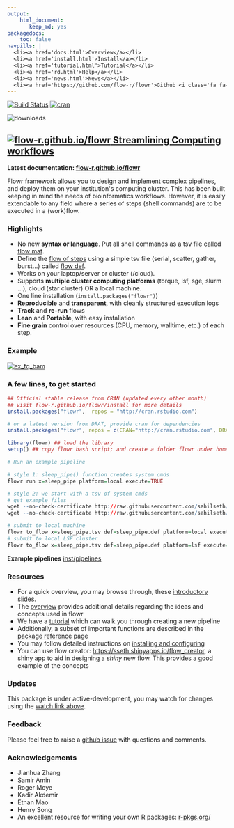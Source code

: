 ```yaml
---
output: 
    html_document: 
       keep_md: yes
packagedocs:
    toc: false
navpills: |
  <li><a href='docs.html'>Overview</a></li>
  <li><a href='install.html'>Install</a></li>
  <li><a href='tutorial.html'>Tutorial</a></li>
  <li><a href='rd.html'>Help</a></li>
  <li><a href='news.html'>News</a></li>
  <li><a href='https://github.com/flow-r/flowr'>Github <i class='fa fa-github'></i></a></li>
---
```


<!--brand: |-
  <a href="http://flow-r.github.io/flowr">
  <img src='https://raw.githubusercontent.com/sahilseth/flowr/devel/vignettes/files/logo.png' alt='flowr icon' width='40px' height='40px' style='margin-top: -10px;'>
  </a>
-->

  
<meta property="og:description" content="Easy, scalable big data pipelines using hpcc (high performance computing cluster)">
<meta property="og:title" content="flowr — Easy, scalable big data pipelines using hpcc">
<meta name="twitter:description" content="flowr - Easy, scalable big data pipelines using hpcc (high performance computing cluster)">
<meta name="twitter:title" content="flowr — Easy, scalable big data pipelines using hpcc (high performance computing cluster)">


[![Build Status](https://travis-ci.org/sahilseth/flowr.svg?branch=master)](https://travis-ci.org/sahilseth/flowr)
[![cran](http://www.r-pkg.org/badges/version/flowr)](https://cran.r-project.org/package=flowr)
<!--[![codecov.io](http://codecov.io/github/sahilseth/flowr/coverage.svg?branch=devel)](http://codecov.io/github/sahilseth/flowr?branch=devel)-->
![downloads](http://cranlogs.r-pkg.org/badges/grand-total/flowr)

<!--
![license](https://img.shields.io/badge/license-MIT-blue.svg)
-->


## [![flow-r.github.io/flowr](https://raw.githubusercontent.com/sahilseth/flowr/devel/vignettes/files/logo.png) Streamlining Computing workflows](http://flow-r.github.io/flowr/)

**Latest documentation: [flow-r.github.io/flowr](http://flow-r.github.io/flowr/)**



Flowr framework allows you to design and implement complex pipelines, and
deploy them on your institution's computing cluster. This has been built
keeping in mind the needs of bioinformatics workflows. However, it is
easily extendable to any field where a series of steps (shell commands)
are to be executed in a (work)flow.

### Highlights

- No new **syntax or language**. Put all shell commands as a tsv file called [flow mat](http://flow-r.github.io/flowr/overview.html#flow_matrix).
- Define the [flow of steps](http://flow-r.github.io/flowr/overview.html#relationships) using a simple tsv file (serial, scatter, gather, burst...) called [flow def](http://flow-r.github.io/flowr/overview.html#flow_definition).
- Works on your laptop/server or cluster (/cloud).
- Supports **multiple cluster computing platforms** (torque, lsf, sge, slurm ...), cloud (star cluster) OR a local machine.
- One line installation (`install.packages("flowr")`)
- **Reproducible** and **transparent**, with cleanly structured execution logs
- **Track** and **re-run** flows
- **Lean** and **Portable**, with easy installation
- **Fine grain** control over resources (CPU, memory, walltime, etc.) of each step.

### Example
[![ex_fq_bam](http://flow-r.github.io/flowr/files/ex_fq_bam.png)](https://github.com/flow-r/fastq_bam)

<!---
- Example: 
	- A typical case in next-generation sequencing involves processing of tens of
   [fastqs](http://en.wikipedia.org/wiki/FASTQ_format) for a sample,
   [mapping](http://en.wikipedia.org/wiki/Sequence_alignment) them to a reference genome.
	- Each step requires a range resources in terms of CPU, RAM etc.
	- Consider step 1 uses 10 cores for each file; with 50 files it would use 500 cores in total.
	- Next step uses one core for each file, 50 cores in total.
	- Say step C merges them, and uses only 1 core.
	- Some pipelines may reserve the maximum, example say 500 cores throught steps 1 to 3, 
	flowr would handle the **surge**, reserving 500, 50 or 1; when needed.
	- Now consider the run has 10 samples, all of them would be procesed in
	 parallel, spawning **thousands of cores**.
--->


### A few lines, to get started


```r
## Official stable release from CRAN (updated every other month)
## visit flow-r.github.io/flowr/install for more details
install.packages("flowr",  repos = "http://cran.rstudio.com")

# or a latest version from DRAT, provide cran for dependencies
install.packages("flowr", repos = c(CRAN="http://cran.rstudio.com", DRAT="http://sahilseth.github.io/drat"))

library(flowr) ## load the library
setup() ## copy flowr bash script; and create a folder flowr under home.

# Run an example pipeline

# style 1: sleep_pipe() function creates system cmds
flowr run x=sleep_pipe platform=local execute=TRUE

# style 2: we start with a tsv of system cmds
# get example files
wget --no-check-certificate http://raw.githubusercontent.com/sahilseth/flowr/master/inst/pipelines/sleep_pipe.tsv
wget --no-check-certificate http://raw.githubusercontent.com/sahilseth/flowr/master/inst/pipelines/sleep_pipe.def

# submit to local machine
flowr to_flow x=sleep_pipe.tsv def=sleep_pipe.def platform=local execute=TRUE
# submit to local LSF cluster
flowr to_flow x=sleep_pipe.tsv def=sleep_pipe.def platform=lsf execute=TRUE
```

**Example pipelines** [inst/pipelines](https://github.com/flow-r/flowr/blob/devel/inst/pipelines)

### Resources
- For a quick overview, you may browse through,
 these [introductory slides](http://sahilseth.github.io/slides/flowrintro).
- The [overview](http://flow-r.github.io/flowr/overview.html) provides additional details regarding
the ideas and concepts used in flowr
- We have a [tutorial](http://flow-r.github.io/flowr/tutorial.html) which can walk you through creating a
new pipeline
- Additionally, a subset of important functions are described in the [package reference](http://flow-r.github.io/flowr/rd.html)
page
- You may follow detailed instructions on [installing and configuring](http://flow-r.github.io/flowr/install.html)
- You can use flow creator: https://sseth.shinyapps.io/flow_creator, a shiny app to aid in
	designing a *shiny* new flow. This provides a good example of the concepts

### Updates
This package is under active-development, 
you may watch for changes using
the [watch link above](https://help.github.com/articles/watching-repositories/).

### Feedback
Please feel free to raise a [github issue](https://github.com/flow-r/flowr/issues) with questions and comments.

### Acknowledgements

-   Jianhua Zhang
-   Samir Amin
-   Roger Moye
-   Kadir Akdemir
-   Ethan Mao
-   Henry Song
-   An excellent resource for writing your own R packages:
    [r-pkgs.org/](https://r-pkgs.org/)

<!--why this license http://kbroman.org/pkg_primer/pages/licenses.html -->
<script src = "vignettes/files/googl.js"></script>
